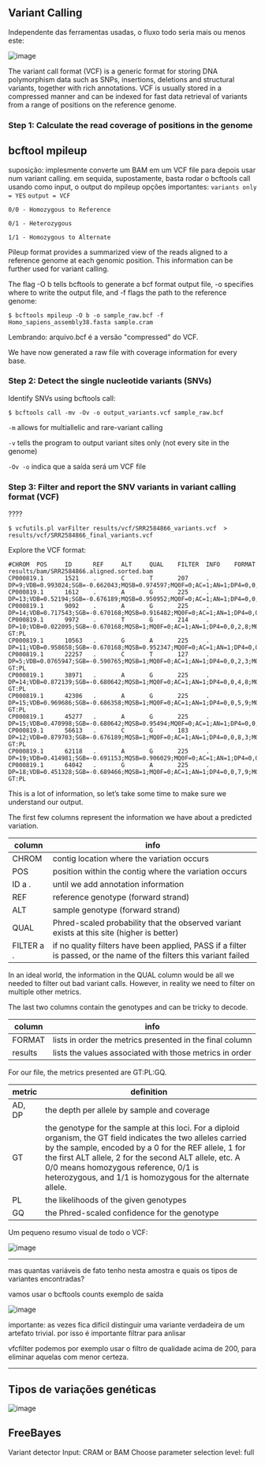 ## Variant Calling

Independente das ferramentas usadas, o fluxo todo seria mais ou menos este:

![image](https://github.com/vergani/BioInfo/assets/35334365/e47b6e9c-8163-4d99-9e33-8b8d5603d2e2)



The variant call format (VCF) is a generic format for storing DNA polymorphism data such as SNPs, insertions, deletions and structural variants, together with rich annotations. VCF is usually stored in a compressed manner and can be indexed for fast data retrieval of variants from a range of positions on the reference genome.


### Step 1: Calculate the read coverage of positions in the genome

## bcftool mpileup
suposição: implesmente converte um BAM em um VCF file para depois usar num variant calling.
em sequida, supostamente, basta rodar o bcftools call usando como input, o output do mpileup
opções importantes:
`variants only = YES`
`output = VCF`

    0/0 - Homozygous to Reference
    
    0/1 - Heterozygous
    
    1/1 - Homozygous to Alternate


Pileup format provides a summarized view of the reads aligned to a reference genome at each genomic position. This information can be further used for variant calling.

The flag -O b tells bcftools to generate a bcf format output file, -o specifies where to write the output file, and -f flags the path to the reference genome:

    $ bcftools mpileup -O b -o sample_raw.bcf -f Homo_sapiens_assembly38.fasta sample.cram 

Lembrando: arquivo.bcf é a versão "compressed" do VCF.

We have now generated a raw file with coverage information for every base.


### Step 2: Detect the single nucleotide variants (SNVs)

Identify SNVs using bcftools call:

    $ bcftools call -mv -Ov -o output_variants.vcf sample_raw.bcf 

`-m` allows for multiallelic and rare-variant calling 

`-v` tells the program to output variant sites only (not every site in the genome)

`-Ov -o` indica que a saída será um VCF file


### Step 3: Filter and report the SNV variants in variant calling format (VCF)
????

    $ vcfutils.pl varFilter results/vcf/SRR2584866_variants.vcf  > results/vcf/SRR2584866_final_variants.vcf


Explore the VCF format:

    #CHROM  POS     ID      REF     ALT     QUAL    FILTER  INFO    FORMAT  results/bam/SRR2584866.aligned.sorted.bam
    CP000819.1      1521    .       C       T       207     .       DP=9;VDB=0.993024;SGB=-0.662043;MQSB=0.974597;MQ0F=0;AC=1;AN=1;DP4=0,0,4,5;MQ=60
    CP000819.1      1612    .       A       G       225     .       DP=13;VDB=0.52194;SGB=-0.676189;MQSB=0.950952;MQ0F=0;AC=1;AN=1;DP4=0,0,6,5;MQ=60
    CP000819.1      9092    .       A       G       225     .       DP=14;VDB=0.717543;SGB=-0.670168;MQSB=0.916482;MQ0F=0;AC=1;AN=1;DP4=0,0,7,3;MQ=60
    CP000819.1      9972    .       T       G       214     .       DP=10;VDB=0.022095;SGB=-0.670168;MQSB=1;MQ0F=0;AC=1;AN=1;DP4=0,0,2,8;MQ=60      GT:PL
    CP000819.1      10563   .       G       A       225     .       DP=11;VDB=0.958658;SGB=-0.670168;MQSB=0.952347;MQ0F=0;AC=1;AN=1;DP4=0,0,5,5;MQ=60
    CP000819.1      22257   .       C       T       127     .       DP=5;VDB=0.0765947;SGB=-0.590765;MQSB=1;MQ0F=0;AC=1;AN=1;DP4=0,0,2,3;MQ=60      GT:PL
    CP000819.1      38971   .       A       G       225     .       DP=14;VDB=0.872139;SGB=-0.680642;MQSB=1;MQ0F=0;AC=1;AN=1;DP4=0,0,4,8;MQ=60      GT:PL
    CP000819.1      42306   .       A       G       225     .       DP=15;VDB=0.969686;SGB=-0.686358;MQSB=1;MQ0F=0;AC=1;AN=1;DP4=0,0,5,9;MQ=60      GT:PL
    CP000819.1      45277   .       A       G       225     .       DP=15;VDB=0.470998;SGB=-0.680642;MQSB=0.95494;MQ0F=0;AC=1;AN=1;DP4=0,0,7,5;MQ=60
    CP000819.1      56613   .       C       G       183     .       DP=12;VDB=0.879703;SGB=-0.676189;MQSB=1;MQ0F=0;AC=1;AN=1;DP4=0,0,8,3;MQ=60      GT:PL
    CP000819.1      62118   .       A       G       225     .       DP=19;VDB=0.414981;SGB=-0.691153;MQSB=0.906029;MQ0F=0;AC=1;AN=1;DP4=0,0,8,10;MQ=59
    CP000819.1      64042   .       G       A       225     .       DP=18;VDB=0.451328;SGB=-0.689466;MQSB=1;MQ0F=0;AC=1;AN=1;DP4=0,0,7,9;MQ=60      GT:PL

This is a lot of information, so let’s take some time to make sure we understand our output.


The first few columns represent the information we have about a predicted variation.

|column 	    | info         |
| ------------- | ------------- |
|CHROM 	        |contig location where the variation occurs|
|POS 	        |position within the contig where the variation occurs|
|ID 	a .     |until we add annotation information|
|REF 	        |reference genotype (forward strand)|
|ALT 	        |sample genotype (forward strand)|
|QUAL 	        |Phred-scaled probability that the observed variant exists at this site (higher is better)|
|FILTER 	a . |if no quality filters have been applied, PASS if a filter is passed, or the name of the filters this variant failed|

In an ideal world, the information in the QUAL column would be all we needed to filter out bad variant calls. However, in reality we need to filter on multiple other metrics.

The last two columns contain the genotypes and can be tricky to decode.

|column 	    | info         |
| ------------- | ------------- |
|FORMAT 	    |lists in order the metrics presented in the final column|
|results 	    |lists the values associated with those metrics in order|

For our file, the metrics presented are GT:PL:GQ.

|metric 	    |definition    |
| ------------- | ------------- |
|AD, DP 	|the depth per allele by sample and coverage|
|GT 	    |the genotype for the sample at this loci. For a diploid organism, the GT field indicates the two alleles carried by the sample, encoded by a 0 for the REF allele, 1 for the first ALT allele, 2 for the second ALT allele, etc. A 0/0 means homozygous reference, 0/1 is heterozygous, and 1/1 is homozygous for the alternate allele.|
|PL 	    |the likelihoods of the given genotypes|
|GQ 	    |the Phred-scaled confidence for the genotype|


Um pequeno resumo visual de todo o VCF:

![image](https://github.com/vergani/BioInfo/assets/35334365/57be2e32-2793-46d9-a9b2-159cbc741bdb)

---

mas quantas variáveis de fato tenho nesta amostra e quais os tipos de variantes encontradas?

vamos usar o bcftools counts
exemplo de saída

![image](https://github.com/vergani/BioInfo/assets/35334365/0d20debf-6805-46b4-b427-41c65dd9b05a)

importante: as vezes fica difícil distinguir uma variante verdadeira de um artefato trivial.
por isso é importante filtrar para anlisar

vfcfilter
podemos por exemplo usar o filtro de qualidade acima de 200, para eliminar aquelas com menor certeza.


---

## Tipos de variações genéticas

![image](https://github.com/vergani/BioInfo/assets/35334365/ffa49df4-8c0c-46fa-9e6f-ec16c141e8ae)






## FreeBayes
Variant detector
Input: CRAM or BAM
Choose parameter selection level: 	full
